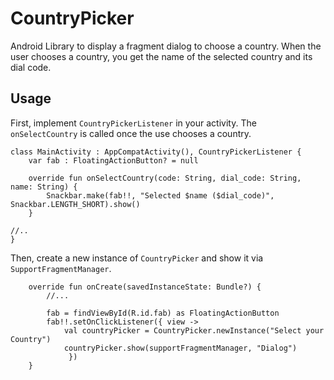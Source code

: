 # CountryPicker

Android Library to display a fragment dialog to choose a country. When the user
chooses a country, you get the name of the selected country and its dial code.

## Usage

First, implement `CountryPickerListener` in your activity. The `onSelectCountry` 
is called once the use chooses a country.

```
class MainActivity : AppCompatActivity(), CountryPickerListener {
    var fab : FloatingActionButton? = null

    override fun onSelectCountry(code: String, dial_code: String, name: String) {
        Snackbar.make(fab!!, "Selected $name ($dial_code)", Snackbar.LENGTH_SHORT).show()
    }

//..
}
```

Then, create a new instance of `CountryPicker` and show it via `SupportFragmentManager`.

```
    override fun onCreate(savedInstanceState: Bundle?) {
        //...

        fab = findViewById(R.id.fab) as FloatingActionButton
        fab!!.setOnClickListener({ view ->
            val countryPicker = CountryPicker.newInstance("Select your Country")
            countryPicker.show(supportFragmentManager, "Dialog")
             })
    }
```








